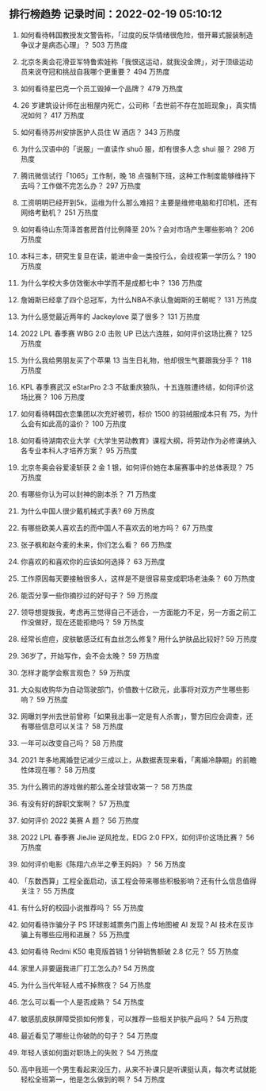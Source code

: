 
## 排行榜趋势 记录时间：2022-02-19 05:10:12
  
  1. 如何看待韩国教授发文警告称，「过度的反华情绪很危险，借开幕式服装制造争议才是病态心理」？ 503 万热度
    
  2. 北京冬奥会花滑亚军特鲁索娃称「我恨这运动，就我没金牌」，对于顶级运动员来说夺冠和挑战自我哪个更重要？ 494 万热度
    
  3. 如何看待星巴克一个员工毁掉一个品牌？ 479 万热度
    
  4. 26 岁建筑设计师在出租屋内死亡，公司称「去世前不存在加班现象」，真实情况如何？ 417 万热度
    
  5. 如何看待苏州安排医护人员住 W 酒店？ 343 万热度
    
  6. 为什么汉语中的「说服」一直读作 shuō 服，却有很多人念 shuì 服？ 298 万热度
    
  7. 腾讯微信试行「1065」工作制，晚 18 点强制下班，这种工作制度能够维持下去吗？工作做不完怎么办？ 297 万热度
    
  8. 工资明明已经开到5k，运维为什么那么难招？主要是维修电脑和打印机，还有网络考勤机？ 251 万热度
    
  9. 如何看待山东菏泽首套房首付比例降至 20%？会对市场产生哪些影响？ 206 万热度
    
  10. 本科三本，研究生复旦在读，能进中金一类投行么，会歧视第一学历么？ 190 万热度
    
  11. 为什么学校大多仿效衡水中学而不是成都七中？ 136 万热度
    
  12. 詹姆斯已经拿了四个总冠军，为什么NBA不承认詹姆斯的王朝呢？ 131 万热度
    
  13. 为什么感觉最近两年的 Jackeylove 菜了很多？ 131 万热度
    
  14. 2022 LPL 春季赛 WBG 2:0 击败 UP 已达六连胜，如何评价这场比赛？ 125 万热度
    
  15. 为什么我给男朋友买了个苹果 13 当生日礼物，他却很生气要跟我分手？ 118 万热度
    
  16. KPL 春季赛武汉 eStarPro 2:3 不敌重庆狼队，十五连胜遭终结，如何评价这场比赛？ 106 万热度
    
  17. 如何看待韩国衣恋集团以次充好被罚，标价 1500 的羽绒服成本只有 75，为什么会有如此高的溢价？ 100 万热度
    
  18. 如何看待湖南农业大学《大学生劳动教育》课程大纲，将劳动作为必修课纳入各专业本科人才培养方案？ 95 万热度
    
  19. 北京冬奥会谷爱凌斩获 2 金 1 银，如何评价她在本届赛事中的总体表现？ 75 万热度
    
  20. 有哪些你认为可以封神的剧本杀？ 71 万热度
    
  21. 为什么中国人很少戴机械式手表? 69 万热度
    
  22. 有哪些欧美人喜欢去的而中国人不喜欢去的地方吗？ 67 万热度
    
  23. 张子枫和赵今麦的未来，你们怎么看？ 66 万热度
    
  24. 你喜欢的和喜欢你的应该如何选择？ 63 万热度
    
  25. 工作原因每天要接触很多人，这样是不是很容易变成职场老油条？ 60 万热度
    
  26. 能否分享一些你摘抄过的好句子？ 59 万热度
    
  27. 领导想提拨我，考虑再三觉得自己不适合，一方面能力不足，另一方面之前工作没做好，现在还能拒绝吗？ 59 万热度
    
  28. 经常长痘痘，皮肤敏感泛红有血丝怎么修复? 用什么护肤品比较好? 59 万热度
    
  29. 36岁了，开始写作，会不会太晚？ 59 万热度
    
  30. 怎样才能学会察言观色？ 59 万热度
    
  31. 大众拟收购华为自动驾驶部门，价值数十亿欧元，此事将对双方产生哪些影响？ 59 万热度
    
  32. 网曝刘学州去世前曾称「如果我出事一定是有人杀害」，警方回应会调查，还有哪些信息可以关注？ 58 万热度
    
  33. 一年可以改变自己吗？ 58 万热度
    
  34. 2021 年多地离婚登记减少三成以上，从数据表现来看，「离婚冷静期」的前瞻性体现在哪？ 58 万热度
    
  35. 为什么腾讯的游戏做的那么差全球营收第一？ 58 万热度
    
  36. 有没有好的辞职文案啊？ 57 万热度
    
  37. 如何评价 2022 美赛 A 题？ 56 万热度
    
  38. 2022 LPL 春季赛 JieJie 逆风抢龙，EDG 2:0 FPX，如何评价这场比赛？ 56 万热度
    
  39. 如何评价电影《陈翔六点半之拳王妈妈》？ 56 万热度
    
  40. 「东数西算」工程全面启动，该工程会带来哪些积极影响？还有什么信息值得关注？ 55 万热度
    
  41. 有什么好的校园小说推荐吗？ 55 万热度
    
  42. 如何看待诈骗分子 PS 环球影城票务门面上传地图被 AI 发现？AI 技术在反诈骗上有哪些应用和进展？ 55 万热度
    
  43. 如何看待 Redmi K50 电竞版首销 1 分钟销售额破 2.8 亿元？ 55 万热度
    
  44. 家里人非要逼我进厂打工怎么办? 54 万热度
    
  45. 为什么当代年轻人戒不掉熬夜？ 54 万热度
    
  46. 怎么可以看一个人是否成熟？ 54 万热度
    
  47. 敏感肌皮肤屏障受损如何修复，可以推荐一些相关护肤产品吗？ 54 万热度
    
  48. 最近看见了哪些让你破防的句子？ 54 万热度
    
  49. 年轻人该如何面对职场上的失败？ 54 万热度
    
  50. 高中我班一个男生看起来没压力，从来不补课只是听课挺认真，每次考试就能轻松全班第一，他是怎么做到的啊？ 54 万热度
    